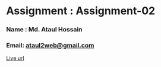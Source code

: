 # Assignment :  Assignment-02
### Name :  Md. Ataul Hossain
### Email: ataul2web@gmail.com
[ Live url](https://ataulweb.github.io/html-css-assignment-02/)
